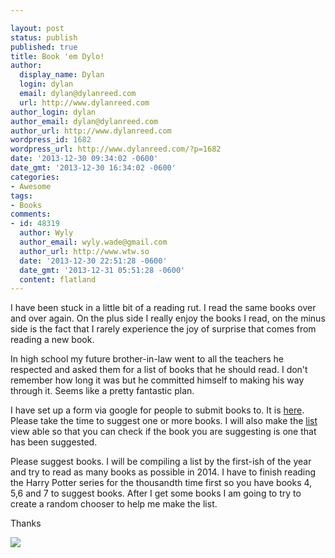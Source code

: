 ```yaml
---

layout: post
status: publish
published: true
title: Book 'em Dylo!
author:
  display_name: Dylan
  login: dylan
  email: dylan@dylanreed.com
  url: http://www.dylanreed.com
author_login: dylan
author_email: dylan@dylanreed.com
author_url: http://www.dylanreed.com
wordpress_id: 1682
wordpress_url: http://www.dylanreed.com/?p=1682
date: '2013-12-30 09:34:02 -0600'
date_gmt: '2013-12-30 16:34:02 -0600'
categories:
- Awesome
tags:
- Books
comments:
- id: 48319
  author: Wyly
  author_email: wyly.wade@gmail.com
  author_url: http://www.wtw.so
  date: '2013-12-30 22:51:28 -0600'
  date_gmt: '2013-12-31 05:51:28 -0600'
  content: flatland
---
```


I have been stuck in a little bit of a reading rut. I read the same books over and over again. On the plus side I really enjoy the books I read, on the minus side is the fact that I rarely experience the joy of surprise that comes from reading a new book.

In high school my future brother-in-law went to all the teachers he respected and asked them for a list of books that he should read. I don't remember how long it was but he committed himself to making his way through it. Seems like a pretty fantastic plan.

I have set up a form via google for people to submit books to. It is [here][1]. Please take the time to suggest one or more books. I will also make the [list][2] view able so that you can check if the book you are suggesting is one that has been suggested.

   [1]: https://docs.google.com/a/dylanreed.com/forms/d/19iC8VVfX7-5RHDIa3D-pL7mAiU0eFD_6eQW7HtTsd9w/viewform
   [2]: https://docs.google.com/spreadsheet/ccc?key=0AjuRpKKTHJltdEp2WDJSN0hmYWlaeXRSOFRzbWk1T1E&usp=sharing

Please suggest books. I will be compiling a list by the first-ish of the year and try to read as many books as possible in 2014. I have to finish reading the Harry Potter series for the thousandth time first so you have books 4, 5,6 and 7 to suggest books. After I get some books I am going to try to create a random chooser to help me make the list.

Thanks 

[![][3]][4]

   [3]: http://mentalfloss.com/sites/default/files/styles/article_640x430/public/book-it_5.jpg
   [4]: http://www.google.com/imgres?sa=X&espv=210&es_sm=91&biw=1075&bih=1015&tbm=isch&tbnid=-3KzNkTlXFhR-M:&imgrefurl=http://www.thewheelhousereview.com/2012/05/09/hey-guys-lets-start-a-book-club/&docid=f00c7s0pcUfezM&imgurl=http://www.thewheelhousereview.com/wp-content/uploads/2012/05/book-it-300x208.jpg&w=300&h=208&ei=AqHBUrq0MKLAyAGQ1IHACw&zoom=1&ved=1t:3588,r:12,s:0,i:117&iact=rc&page=1&tbnh=166&tbnw=240&start=0&ndsp=44&tx=138&ty=61

